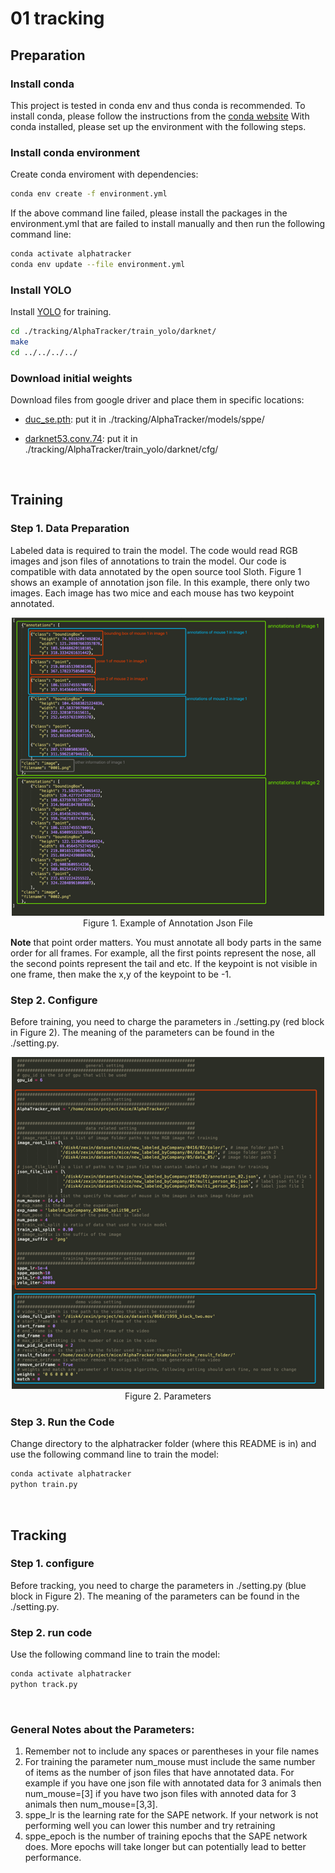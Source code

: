 # 01 tracking

## Preparation

### Install conda

This project is tested in conda env and thus conda is recommended. To install conda, please follow the instructions from the [conda website](https://docs.conda.io/projects/conda/en/latest/user-guide/install/index.html) With conda installed, please set up the environment with the following steps.

### Install conda environment

Create conda enviroment with dependencies:

```bash
conda env create -f environment.yml
```

If the above command line failed, please install the packages in the environment.yml that are failed to install manually and then run the following command line:

```bash
conda activate alphatracker
conda env update --file environment.yml
```

### Install YOLO

Install [YOLO](https://pjreddie.com/darknet/yolo/) for training.
```bash
cd ./tracking/AlphaTracker/train_yolo/darknet/
make
cd ../../../../
```

### Download initial weights

Download files from google driver and place them in specific locations:

* [duc_se.pth](https://drive.google.com/file/d/1OPORTWB2cwd5YTVBX-NE8fsauZJWsrtW/view): put it in
./tracking/AlphaTracker/models/sppe/

* [darknet53.conv.74](https://drive.google.com/file/d/1g8uJjK7EOlqrUCmjZTtCegwnNsBig6zn/view?usp=sharing): put it in ./tracking/AlphaTracker/train_yolo/darknet/cfg/

<br>

## Training

### Step 1. Data Preparation

Labeled data is required to train the model. The code would read RGB images and json files of
annotations to train the model. Our code is compatible with data annotated by the open source tool Sloth.
Figure 1 shows an example of annotation json file. In this example, there only two images. Each image
has two mice and each mouse has two keypoint annotated.
<div align="center">
    <img src="jsonFormatForTraining.png", width="500" alt><br>
    Figure 1. Example of Annotation Json File
</div>

**Note** that point order matters. You must annotate all body parts in the same order for all frames. For
example, all the first points represent the nose, all the second points represent the tail and etc.
If the keypoint is not visible in one frame, then make the x,y of the keypoint to be -1.

### Step 2. Configure

Before training, you need to charge the parameters in ./setting.py (red block in Figure 2). The meaning of the parameters can be found in the ./setting.py.
<div align="center">
    <img src="parameterForTracking.png", width="500" alt><br>
    Figure 2. Parameters
</div>

### Step 3. Run the Code

Change directory to the alphatracker folder (where this README is in) and use the following command line to train the model:
```bash
conda activate alphatracker
python train.py
```

<br>


## Tracking

### Step 1. configure

Before tracking, you need to charge the parameters in ./setting.py (blue block in Figure 2). The meaning of
the parameters can be found in the ./setting.py.

### Step 2. run code

Use the following command line to train the model:
```bash
conda activate alphatracker
python track.py
```

<br>

### General Notes about the Parameters:
1. Remember not to include any spaces or parentheses in your file names
2. For training the parameter num_mouse must include the same number of items as the number of json files
that have annotated data. For example if you have one json file with annotated data for 3 animals then
num_mouse=[3] if you have two json files with annoted data for 3 animals then num_mouse=[3,3].
3. sppe_lr is the learning rate for the SAPE network. If your network is not performing well you can lower this
number and try retraining
4. sppe_epoch is the number of training epochs that the SAPE network does. More epochs will take longer but
can potentially lead to better performance.

